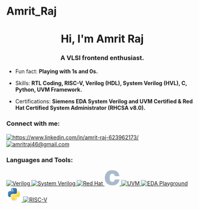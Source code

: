 #  Amrit_Raj
<h1 align="center">Hi, I'm Amrit Raj</h1>
<h3 align="center">A VLSI frontend enthusiast.</h3>

-  Fun fact:  **Playing with 1s and 0s.**

-  Skills: **RTL Coding, RISC-V, Verilog (HDL), System Verilog (HVL), C, Python, UVM Framework.**

-  Certifications: **Siemens EDA System Verilog and UVM Certified & Red Hat Certified System Administrator (RHCSA v8.0).**


<h3 align="left">Connect with me:</h3>
<p align="left">
<a href="https://www.linkedin.com/in/amrit-raj-623962173/" target="blank"><img align="center" src="https://cdn.jsdelivr.net/npm/simple-icons@3.0.1/icons/linkedin.svg" alt="https://www.linkedin.com/in/amrit-raj-623962173/" height="30" width="40" /></a><a href="mailto:amritraj46@gmail.com" target="blank"><img align="center" src="https://upload.wikimedia.org/wikipedia/commons/thumb/7/7e/Gmail_icon_%282020%29.svg/300px-Gmail_icon_%282020%29.svg.png" alt="amritraj46@gmail.com" height="27" width="32" /></a>
</p> 

<h3 align="left">Languages and Tools:</h3>
<p align="left"> <a href="https://en.wikipedia.org/wiki/Verilog" target="_blank"> <img src="https://uspto.report/TM/87977017/mark.png" alt="Verilog" width="40" height="40"/> </a><a href="https://en.wikipedia.org/wiki/SystemVerilog" target="_blank"> <img src="https://encrypted-tbn0.gstatic.com/images?q=tbn:ANd9GcQ8sv7bZZH_LZ0lHMbBgEnhj6F2QUlhmPE0eQ&usqp=CAU" alt="System Verilog" width="40" height="40"/> </a><a href="https://www.redhat.com/" target="_blank"> <img src="https://images.ctfassets.net/w1bd7cq683kz/2oKtJB0Hm3Uyyz6TCYq6qO/79135bfcf2d76965bc00f03c140670be/redhat-logo.png" alt="Red Hat" width="40" height="40"/> </a> <a href="https://www.cprogramming.com/" target="_blank"> <img src="https://raw.githubusercontent.com/devicons/devicon/master/icons/c/c-original.svg" alt="c" width="40" height="40"/> </a> <a href="https://www.accellera.org/downloads/standards/uvm" target="_blank"> <img src="http://uvm.io/images/uvm-logo.svg" alt="UVM" width="40" height="40"/> </a> <a href="https://www.edaplayground.com/" target="_blank"> <img src="https://pbs.twimg.com/profile_images/420045291123793921/qbn3_mPm_400x400.png" alt="EDA Playground" width="40" height="40"/> </a> <a href="https://www.python.org" target="_blank"> <img src="https://raw.githubusercontent.com/devicons/devicon/master/icons/python/python-original.svg" alt="python" width="40" height="40"/> </a> <a href="https://riscv.org/" target="_blank"> <img src="https://pbs.twimg.com/profile_images/1095867248982425600/XIoYfG8t_400x400.png" alt="RISC-V" width="40" height="40"/> </a> </p>
